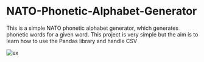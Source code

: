# NATO-Phonetic-Alphabet-Generator
This is a simple NATO phonetic alphabet generator, which generates phonetic words for a given word.
This project is very simple but the aim is to learn how to use the Pandas library and handle CSV

![ex](https://user-images.githubusercontent.com/86790253/230957338-780a52a8-ff7a-4638-bf0a-b0b060a5505a.png)

